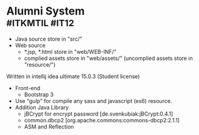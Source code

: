 # Alumni System <br><sub>#ITKMTIL #IT12</sub>

- Java source store in "src/"
- Web source
    - *.jsp, *.html store in "web/WEB-INF/"
    - complied assets store in "web/assets/" (uncomplied assets store in "resource/")

Written in intellij idea ultimate 15.0.3 (Student license)

- Front-end
    - Bootstrap 3
- Use "gulp" for compile any sass and javascript (es6) resource.
- Addition Java Library
    - jBCrypt for encrypt password [de.svenkubiak:jBCrypt:0.4.1]
    - common.dbcp2 [org.apache.commons:commons-dbcp2:2.1.1]
    - ASM and Reflection
